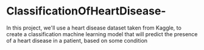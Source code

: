 # ClassificationOfHeartDisease-
In this project, we'll use a heart disease dataset taken from Kaggle, to create a classification machine learning model that will predict the presence of a heart disease in a patient, based on some condition 
